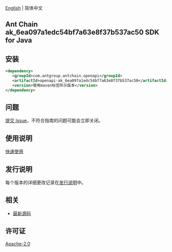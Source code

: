 [English](README.md) | 简体中文

## Ant Chain ak_6ea097a1edc54bf7a63e8f37b537ac50 SDK for Java

## 安装

```xml
<dependency>
   <groupId>com.antgroup.antchain.openapi</groupId>
   <artifactId>openapi-ak_6ea097a1edc54bf7a63e8f37b537ac50</artifactId>
   <version>使用maven标签所示版本</version>
</dependency>
```

## 问题

[提交 Issue](https://github.com/alipay/antchain-openapi-prod-sdk/issues/new)，不符合指南的问题可能会立即关闭。

## 使用说明

[快速使用](https://github.com/alipay/antchain-openapi-prod-sdk)

## 发行说明

每个版本的详细更改记录在[发行说明](./ChangeLog.txt)中。

## 相关

- [最新源码](https://github.com/alipay/antchain-openapi-prod-sdk/)

## 许可证

[Apache-2.0](http://www.apache.org/licenses/LICENSE-2.0)
